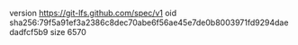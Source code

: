 version https://git-lfs.github.com/spec/v1
oid sha256:79f5a91ef3a2386c8dec70abe6f56ae45e7de0b8003971fd9294daedadfcf5b9
size 6570
